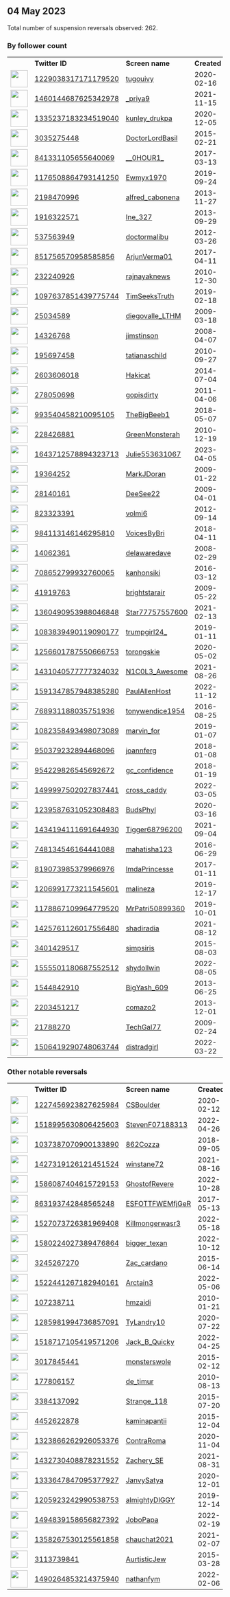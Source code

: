 
## 04 May 2023
Total number of suspension reversals observed: 262.

### By follower count
<table><tr><th></th><th align="left">Twitter ID</th><th align="left">Screen name</th>
<th align="left">Created</th><th align="left">Status</th><th align="left">Suspended</th><th align="left">Followers</th>
<tr><td><a href="https://pbs.twimg.com/profile_images/1622146394151866368/eNAp18Sk_normal.jpg"><img src="https://pbs.twimg.com/profile_images/1622146394151866368/eNAp18Sk_normal.jpg" width="40px" height="40px" align="center"/></a></td><td><a href="https://twitter.com/intent/user?user_id=1229038317171179520">1229038317171179520</a></td><td><a href="https://twitter.com/tugouivy">tugouivy</a></td><td>2020-02-16</td><td align="center"></td><td>2023-05-02</td><td>95860</td></tr>
<tr><td><a href="https://pbs.twimg.com/profile_images/1657016391399260160/8C8c71zL_normal.jpg"><img src="https://pbs.twimg.com/profile_images/1657016391399260160/8C8c71zL_normal.jpg" width="40px" height="40px" align="center"/></a></td><td><a href="https://twitter.com/intent/user?user_id=1460144687625342978">1460144687625342978</a></td><td><a href="https://twitter.com/_priya9">_priya9</a></td><td>2021-11-15</td><td align="center"></td><td>2023-02-08</td><td>48163</td></tr>
<tr><td><a href="https://pbs.twimg.com/profile_images/1387461171649863685/v-59XRGX_normal.jpg"><img src="https://pbs.twimg.com/profile_images/1387461171649863685/v-59XRGX_normal.jpg" width="40px" height="40px" align="center"/></a></td><td><a href="https://twitter.com/intent/user?user_id=1335237183234519040">1335237183234519040</a></td><td><a href="https://twitter.com/kunley_drukpa">kunley_drukpa</a></td><td>2020-12-05</td><td align="center"></td><td>2023-04-29</td><td>38055</td></tr>
<tr><td><a href="https://pbs.twimg.com/profile_images/1511754523949219841/OichwFuz_normal.jpg"><img src="https://pbs.twimg.com/profile_images/1511754523949219841/OichwFuz_normal.jpg" width="40px" height="40px" align="center"/></a></td><td><a href="https://twitter.com/intent/user?user_id=3035275448">3035275448</a></td><td><a href="https://twitter.com/DoctorLordBasil">DoctorLordBasil</a></td><td>2015-02-21</td><td align="center"></td><td>2022-06-14</td><td>37402</td></tr>
<tr><td><a href="https://pbs.twimg.com/profile_images/1663706346267484161/HDtv-B72_normal.jpg"><img src="https://pbs.twimg.com/profile_images/1663706346267484161/HDtv-B72_normal.jpg" width="40px" height="40px" align="center"/></a></td><td><a href="https://twitter.com/intent/user?user_id=841331105655640069">841331105655640069</a></td><td><a href="https://twitter.com/__0HOUR1_">__0HOUR1_</a></td><td>2017-03-13</td><td align="center">🚫</td><td></td><td>30117</td></tr>
<tr><td><a href="https://pbs.twimg.com/profile_images/1622216481474838528/GDj2xHsw_normal.jpg"><img src="https://pbs.twimg.com/profile_images/1622216481474838528/GDj2xHsw_normal.jpg" width="40px" height="40px" align="center"/></a></td><td><a href="https://twitter.com/intent/user?user_id=1176508864793141250">1176508864793141250</a></td><td><a href="https://twitter.com/Ewmyx1970">Ewmyx1970</a></td><td>2019-09-24</td><td align="center"></td><td>2023-03-14</td><td>29731</td></tr>
<tr><td><a href="https://pbs.twimg.com/profile_images/1666663075242467331/G6-zRcjp_normal.jpg"><img src="https://pbs.twimg.com/profile_images/1666663075242467331/G6-zRcjp_normal.jpg" width="40px" height="40px" align="center"/></a></td><td><a href="https://twitter.com/intent/user?user_id=2198470996">2198470996</a></td><td><a href="https://twitter.com/alfred_cabonena">alfred_cabonena</a></td><td>2013-11-27</td><td align="center"></td><td>2023-04-21</td><td>25229</td></tr>
<tr><td><a href="https://pbs.twimg.com/profile_images/1578419161209921537/HJki2aTX_normal.jpg"><img src="https://pbs.twimg.com/profile_images/1578419161209921537/HJki2aTX_normal.jpg" width="40px" height="40px" align="center"/></a></td><td><a href="https://twitter.com/intent/user?user_id=1916322571">1916322571</a></td><td><a href="https://twitter.com/Ine_327">Ine_327</a></td><td>2013-09-29</td><td align="center"></td><td>2023-04-20</td><td>18698</td></tr>
<tr><td><a href="https://pbs.twimg.com/profile_images/864495926378807296/Mm3eOWAZ_normal.jpg"><img src="https://pbs.twimg.com/profile_images/864495926378807296/Mm3eOWAZ_normal.jpg" width="40px" height="40px" align="center"/></a></td><td><a href="https://twitter.com/intent/user?user_id=537563949">537563949</a></td><td><a href="https://twitter.com/doctormalibu">doctormalibu</a></td><td>2012-03-26</td><td align="center"></td><td>2023-05-03</td><td>14483</td></tr>
<tr><td><a href="https://pbs.twimg.com/profile_images/1565605701741051904/oFr1oto4_normal.jpg"><img src="https://pbs.twimg.com/profile_images/1565605701741051904/oFr1oto4_normal.jpg" width="40px" height="40px" align="center"/></a></td><td><a href="https://twitter.com/intent/user?user_id=851756570958585856">851756570958585856</a></td><td><a href="https://twitter.com/ArjunVerma01">ArjunVerma01</a></td><td>2017-04-11</td><td align="center">🚫</td><td>2022-12-19</td><td>13727</td></tr>
<tr><td><a href="https://pbs.twimg.com/profile_images/1577109459050319872/uzgvJr8R_normal.jpg"><img src="https://pbs.twimg.com/profile_images/1577109459050319872/uzgvJr8R_normal.jpg" width="40px" height="40px" align="center"/></a></td><td><a href="https://twitter.com/intent/user?user_id=232240926">232240926</a></td><td><a href="https://twitter.com/rajnayaknews">rajnayaknews</a></td><td>2010-12-30</td><td align="center"></td><td>2023-03-31</td><td>12484</td></tr>
<tr><td><a href="https://pbs.twimg.com/profile_images/1103387717008805888/jkq_AkKB_normal.jpg"><img src="https://pbs.twimg.com/profile_images/1103387717008805888/jkq_AkKB_normal.jpg" width="40px" height="40px" align="center"/></a></td><td><a href="https://twitter.com/intent/user?user_id=1097637851439775744">1097637851439775744</a></td><td><a href="https://twitter.com/TimSeeksTruth">TimSeeksTruth</a></td><td>2019-02-18</td><td align="center"></td><td></td><td>11801</td></tr>
<tr><td><a href="https://pbs.twimg.com/profile_images/494320220110999552/DIVLUERc_normal.jpeg"><img src="https://pbs.twimg.com/profile_images/494320220110999552/DIVLUERc_normal.jpeg" width="40px" height="40px" align="center"/></a></td><td><a href="https://twitter.com/intent/user?user_id=25034589">25034589</a></td><td><a href="https://twitter.com/diegovalle_LTHM">diegovalle_LTHM</a></td><td>2009-03-18</td><td align="center"></td><td>2023-01-10</td><td>9320</td></tr>
<tr><td><a href="https://pbs.twimg.com/profile_images/1607491585020665857/6hfBW66a_normal.jpg"><img src="https://pbs.twimg.com/profile_images/1607491585020665857/6hfBW66a_normal.jpg" width="40px" height="40px" align="center"/></a></td><td><a href="https://twitter.com/intent/user?user_id=14326768">14326768</a></td><td><a href="https://twitter.com/jimstinson">jimstinson</a></td><td>2008-04-07</td><td align="center"></td><td>2023-04-26</td><td>5814</td></tr>
<tr><td><a href="https://pbs.twimg.com/profile_images/1124251019976663042/UHJTO5XO_normal.jpg"><img src="https://pbs.twimg.com/profile_images/1124251019976663042/UHJTO5XO_normal.jpg" width="40px" height="40px" align="center"/></a></td><td><a href="https://twitter.com/intent/user?user_id=195697458">195697458</a></td><td><a href="https://twitter.com/tatianaschild">tatianaschild</a></td><td>2010-09-27</td><td align="center"></td><td>2022-03-04</td><td>5768</td></tr>
<tr><td><a href="https://pbs.twimg.com/profile_images/1319308329689165824/rxuxOxwM_normal.jpg"><img src="https://pbs.twimg.com/profile_images/1319308329689165824/rxuxOxwM_normal.jpg" width="40px" height="40px" align="center"/></a></td><td><a href="https://twitter.com/intent/user?user_id=2603606018">2603606018</a></td><td><a href="https://twitter.com/Hakicat">Hakicat</a></td><td>2014-07-04</td><td align="center"></td><td>2023-04-21</td><td>4257</td></tr>
<tr><td><a href="https://pbs.twimg.com/profile_images/1654813904445267969/KSZ_E56n_normal.jpg"><img src="https://pbs.twimg.com/profile_images/1654813904445267969/KSZ_E56n_normal.jpg" width="40px" height="40px" align="center"/></a></td><td><a href="https://twitter.com/intent/user?user_id=278050698">278050698</a></td><td><a href="https://twitter.com/gopisdirty">gopisdirty</a></td><td>2011-04-06</td><td align="center"></td><td>2023-02-07</td><td>3952</td></tr>
<tr><td><a href="https://pbs.twimg.com/profile_images/1668001359554138112/NV8AxPpI_normal.jpg"><img src="https://pbs.twimg.com/profile_images/1668001359554138112/NV8AxPpI_normal.jpg" width="40px" height="40px" align="center"/></a></td><td><a href="https://twitter.com/intent/user?user_id=993540458210095105">993540458210095105</a></td><td><a href="https://twitter.com/TheBigBeeb1">TheBigBeeb1</a></td><td>2018-05-07</td><td align="center"></td><td>2023-02-03</td><td>3942</td></tr>
<tr><td><a href="https://pbs.twimg.com/profile_images/1463367224547237892/LnNdJFik_normal.jpg"><img src="https://pbs.twimg.com/profile_images/1463367224547237892/LnNdJFik_normal.jpg" width="40px" height="40px" align="center"/></a></td><td><a href="https://twitter.com/intent/user?user_id=228426881">228426881</a></td><td><a href="https://twitter.com/GreenMonsterah">GreenMonsterah</a></td><td>2010-12-19</td><td align="center"></td><td>2022-07-15</td><td>3283</td></tr>
<tr><td><a href="https://pbs.twimg.com/profile_images/1643713111231279110/S2huctiq_normal.jpg"><img src="https://pbs.twimg.com/profile_images/1643713111231279110/S2huctiq_normal.jpg" width="40px" height="40px" align="center"/></a></td><td><a href="https://twitter.com/intent/user?user_id=1643712578894323713">1643712578894323713</a></td><td><a href="https://twitter.com/Julie553631067">Julie553631067</a></td><td>2023-04-05</td><td align="center"></td><td>2023-04-25</td><td>3029</td></tr>
<tr><td><a href="https://pbs.twimg.com/profile_images/887445900016181255/b8TX_Lh9_normal.jpg"><img src="https://pbs.twimg.com/profile_images/887445900016181255/b8TX_Lh9_normal.jpg" width="40px" height="40px" align="center"/></a></td><td><a href="https://twitter.com/intent/user?user_id=19364252">19364252</a></td><td><a href="https://twitter.com/MarkJDoran">MarkJDoran</a></td><td>2009-01-22</td><td align="center"></td><td></td><td>2966</td></tr>
<tr><td><a href="https://pbs.twimg.com/profile_images/1119264728885420033/ZeEachwY_normal.png"><img src="https://pbs.twimg.com/profile_images/1119264728885420033/ZeEachwY_normal.png" width="40px" height="40px" align="center"/></a></td><td><a href="https://twitter.com/intent/user?user_id=28140161">28140161</a></td><td><a href="https://twitter.com/DeeSee22">DeeSee22</a></td><td>2009-04-01</td><td align="center"></td><td></td><td>2800</td></tr>
<tr><td><a href="https://pbs.twimg.com/profile_images/1035171179349389312/d5sQpKef_normal.jpg"><img src="https://pbs.twimg.com/profile_images/1035171179349389312/d5sQpKef_normal.jpg" width="40px" height="40px" align="center"/></a></td><td><a href="https://twitter.com/intent/user?user_id=823323391">823323391</a></td><td><a href="https://twitter.com/volmi6">volmi6</a></td><td>2012-09-14</td><td align="center"></td><td>2022-11-16</td><td>2683</td></tr>
<tr><td><a href="https://pbs.twimg.com/profile_images/1652670511095095296/zwCvd7wB_normal.jpg"><img src="https://pbs.twimg.com/profile_images/1652670511095095296/zwCvd7wB_normal.jpg" width="40px" height="40px" align="center"/></a></td><td><a href="https://twitter.com/intent/user?user_id=984113146146295810">984113146146295810</a></td><td><a href="https://twitter.com/VoicesByBri">VoicesByBri</a></td><td>2018-04-11</td><td align="center"></td><td>2023-01-12</td><td>2551</td></tr>
<tr><td><a href="https://pbs.twimg.com/profile_images/543430981927985153/tavS7gWM_normal.jpeg"><img src="https://pbs.twimg.com/profile_images/543430981927985153/tavS7gWM_normal.jpeg" width="40px" height="40px" align="center"/></a></td><td><a href="https://twitter.com/intent/user?user_id=14062361">14062361</a></td><td><a href="https://twitter.com/delawaredave">delawaredave</a></td><td>2008-02-29</td><td align="center"></td><td>2022-05-23</td><td>2511</td></tr>
<tr><td><a href="https://pbs.twimg.com/profile_images/1302265955557371904/bjzmKNBS_normal.jpg"><img src="https://pbs.twimg.com/profile_images/1302265955557371904/bjzmKNBS_normal.jpg" width="40px" height="40px" align="center"/></a></td><td><a href="https://twitter.com/intent/user?user_id=708652799932760065">708652799932760065</a></td><td><a href="https://twitter.com/kanhonsiki">kanhonsiki</a></td><td>2016-03-12</td><td align="center"></td><td>2023-02-03</td><td>2451</td></tr>
<tr><td><a href="https://pbs.twimg.com/profile_images/2967969749/581c238730ee515fc4b4277c7faefcbe_normal.jpeg"><img src="https://pbs.twimg.com/profile_images/2967969749/581c238730ee515fc4b4277c7faefcbe_normal.jpeg" width="40px" height="40px" align="center"/></a></td><td><a href="https://twitter.com/intent/user?user_id=41919763">41919763</a></td><td><a href="https://twitter.com/brightstarair">brightstarair</a></td><td>2009-05-22</td><td align="center"></td><td></td><td>2311</td></tr>
<tr><td><a href="https://pbs.twimg.com/profile_images/1459053978428358663/e7AgtAPm_normal.jpg"><img src="https://pbs.twimg.com/profile_images/1459053978428358663/e7AgtAPm_normal.jpg" width="40px" height="40px" align="center"/></a></td><td><a href="https://twitter.com/intent/user?user_id=1360490953988046848">1360490953988046848</a></td><td><a href="https://twitter.com/Star77757557600">Star77757557600</a></td><td>2021-02-13</td><td align="center"></td><td>2023-04-03</td><td>2251</td></tr>
<tr><td><a href="https://pbs.twimg.com/profile_images/1653855140376444928/Wr65-Cfy_normal.jpg"><img src="https://pbs.twimg.com/profile_images/1653855140376444928/Wr65-Cfy_normal.jpg" width="40px" height="40px" align="center"/></a></td><td><a href="https://twitter.com/intent/user?user_id=1083839490119090177">1083839490119090177</a></td><td><a href="https://twitter.com/trumpgirl24_">trumpgirl24_</a></td><td>2019-01-11</td><td align="center"></td><td></td><td>2126</td></tr>
<tr><td><a href="https://pbs.twimg.com/profile_images/1630952540409036800/sr4b0UsQ_normal.jpg"><img src="https://pbs.twimg.com/profile_images/1630952540409036800/sr4b0UsQ_normal.jpg" width="40px" height="40px" align="center"/></a></td><td><a href="https://twitter.com/intent/user?user_id=1256601787550666753">1256601787550666753</a></td><td><a href="https://twitter.com/torongskie">torongskie</a></td><td>2020-05-02</td><td align="center"></td><td>2023-02-01</td><td>2021</td></tr>
<tr><td><a href="https://pbs.twimg.com/profile_images/1659430528888578048/ke_YLqn9_normal.jpg"><img src="https://pbs.twimg.com/profile_images/1659430528888578048/ke_YLqn9_normal.jpg" width="40px" height="40px" align="center"/></a></td><td><a href="https://twitter.com/intent/user?user_id=1431040577777324032">1431040577777324032</a></td><td><a href="https://twitter.com/N1C0L3_Awesome">N1C0L3_Awesome</a></td><td>2021-08-26</td><td align="center"></td><td>2022-07-17</td><td>1918</td></tr>
<tr><td><a href="https://pbs.twimg.com/profile_images/1669711172373716992/Y33vZ5pA_normal.jpg"><img src="https://pbs.twimg.com/profile_images/1669711172373716992/Y33vZ5pA_normal.jpg" width="40px" height="40px" align="center"/></a></td><td><a href="https://twitter.com/intent/user?user_id=1591347857948385280">1591347857948385280</a></td><td><a href="https://twitter.com/PaulAllenHost">PaulAllenHost</a></td><td>2022-11-12</td><td align="center"></td><td>2023-05-01</td><td>1790</td></tr>
<tr><td><a href="https://pbs.twimg.com/profile_images/1268167338739843073/FbAM9QOH_normal.jpg"><img src="https://pbs.twimg.com/profile_images/1268167338739843073/FbAM9QOH_normal.jpg" width="40px" height="40px" align="center"/></a></td><td><a href="https://twitter.com/intent/user?user_id=768931188035751936">768931188035751936</a></td><td><a href="https://twitter.com/tonywendice1954">tonywendice1954</a></td><td>2016-08-25</td><td align="center"></td><td></td><td>1654</td></tr>
<tr><td><a href="https://pbs.twimg.com/profile_images/1530657236959256578/3sz6uD37_normal.jpg"><img src="https://pbs.twimg.com/profile_images/1530657236959256578/3sz6uD37_normal.jpg" width="40px" height="40px" align="center"/></a></td><td><a href="https://twitter.com/intent/user?user_id=1082358493498073089">1082358493498073089</a></td><td><a href="https://twitter.com/marvin_for">marvin_for</a></td><td>2019-01-07</td><td align="center"></td><td>2022-07-16</td><td>1562</td></tr>
<tr><td><a href="https://pbs.twimg.com/profile_images/1330533917410037761/DVzdrbaN_normal.jpg"><img src="https://pbs.twimg.com/profile_images/1330533917410037761/DVzdrbaN_normal.jpg" width="40px" height="40px" align="center"/></a></td><td><a href="https://twitter.com/intent/user?user_id=950379232894468096">950379232894468096</a></td><td><a href="https://twitter.com/joannferg">joannferg</a></td><td>2018-01-08</td><td align="center"></td><td></td><td>1454</td></tr>
<tr><td><a href="https://pbs.twimg.com/profile_images/1624408329064706050/q87Inwn8_normal.jpg"><img src="https://pbs.twimg.com/profile_images/1624408329064706050/q87Inwn8_normal.jpg" width="40px" height="40px" align="center"/></a></td><td><a href="https://twitter.com/intent/user?user_id=954229826545692672">954229826545692672</a></td><td><a href="https://twitter.com/gc_confidence">gc_confidence</a></td><td>2018-01-19</td><td align="center"></td><td>2023-03-09</td><td>1240</td></tr>
<tr><td><a href="https://pbs.twimg.com/profile_images/1602318866864013321/Oy5TxiNH_normal.jpg"><img src="https://pbs.twimg.com/profile_images/1602318866864013321/Oy5TxiNH_normal.jpg" width="40px" height="40px" align="center"/></a></td><td><a href="https://twitter.com/intent/user?user_id=1499997502027837441">1499997502027837441</a></td><td><a href="https://twitter.com/cross_caddy">cross_caddy</a></td><td>2022-03-05</td><td align="center"></td><td>2023-03-10</td><td>1239</td></tr>
<tr><td><a href="https://pbs.twimg.com/profile_images/1335470362788827136/sYXstGyW_normal.jpg"><img src="https://pbs.twimg.com/profile_images/1335470362788827136/sYXstGyW_normal.jpg" width="40px" height="40px" align="center"/></a></td><td><a href="https://twitter.com/intent/user?user_id=1239587631052308483">1239587631052308483</a></td><td><a href="https://twitter.com/BudsPhyl">BudsPhyl</a></td><td>2020-03-16</td><td align="center"></td><td></td><td>1208</td></tr>
<tr><td><a href="https://pbs.twimg.com/profile_images/1434196405057376257/t9FgQqB7_normal.jpg"><img src="https://pbs.twimg.com/profile_images/1434196405057376257/t9FgQqB7_normal.jpg" width="40px" height="40px" align="center"/></a></td><td><a href="https://twitter.com/intent/user?user_id=1434194111691644930">1434194111691644930</a></td><td><a href="https://twitter.com/Tigger68796200">Tigger68796200</a></td><td>2021-09-04</td><td align="center"></td><td>2022-11-09</td><td>1173</td></tr>
<tr><td><a href="https://pbs.twimg.com/profile_images/1658417195548921856/vhC5Pk7P_normal.jpg"><img src="https://pbs.twimg.com/profile_images/1658417195548921856/vhC5Pk7P_normal.jpg" width="40px" height="40px" align="center"/></a></td><td><a href="https://twitter.com/intent/user?user_id=748134546164441088">748134546164441088</a></td><td><a href="https://twitter.com/mahatisha123">mahatisha123</a></td><td>2016-06-29</td><td align="center"></td><td>2022-09-23</td><td>1144</td></tr>
<tr><td><a href="https://pbs.twimg.com/profile_images/820559114430455808/g8PwqibL_normal.jpg"><img src="https://pbs.twimg.com/profile_images/820559114430455808/g8PwqibL_normal.jpg" width="40px" height="40px" align="center"/></a></td><td><a href="https://twitter.com/intent/user?user_id=819073985379966976">819073985379966976</a></td><td><a href="https://twitter.com/ImdaPrincesse">ImdaPrincesse</a></td><td>2017-01-11</td><td align="center"></td><td></td><td>1028</td></tr>
<tr><td><a href="https://pbs.twimg.com/profile_images/1654226596608319491/Fn4E48s__normal.jpg"><img src="https://pbs.twimg.com/profile_images/1654226596608319491/Fn4E48s__normal.jpg" width="40px" height="40px" align="center"/></a></td><td><a href="https://twitter.com/intent/user?user_id=1206991773211545601">1206991773211545601</a></td><td><a href="https://twitter.com/maIineza">maIineza</a></td><td>2019-12-17</td><td align="center">👋</td><td></td><td>1010</td></tr>
<tr><td><a href="https://pbs.twimg.com/profile_images/1654219551041548289/GdkXShrY_normal.jpg"><img src="https://pbs.twimg.com/profile_images/1654219551041548289/GdkXShrY_normal.jpg" width="40px" height="40px" align="center"/></a></td><td><a href="https://twitter.com/intent/user?user_id=1178867109964779520">1178867109964779520</a></td><td><a href="https://twitter.com/MrPatri50899360">MrPatri50899360</a></td><td>2019-10-01</td><td align="center"></td><td>2022-12-06</td><td>992</td></tr>
<tr><td><a href="https://pbs.twimg.com/profile_images/1649831197210443776/ipkDE6qV_normal.jpg"><img src="https://pbs.twimg.com/profile_images/1649831197210443776/ipkDE6qV_normal.jpg" width="40px" height="40px" align="center"/></a></td><td><a href="https://twitter.com/intent/user?user_id=1425761126017556480">1425761126017556480</a></td><td><a href="https://twitter.com/shadiradia">shadiradia</a></td><td>2021-08-12</td><td align="center"></td><td>2023-03-30</td><td>975</td></tr>
<tr><td><a href="https://pbs.twimg.com/profile_images/1644384426141286405/0pcEdmx2_normal.jpg"><img src="https://pbs.twimg.com/profile_images/1644384426141286405/0pcEdmx2_normal.jpg" width="40px" height="40px" align="center"/></a></td><td><a href="https://twitter.com/intent/user?user_id=3401429517">3401429517</a></td><td><a href="https://twitter.com/simpsiris">simpsiris</a></td><td>2015-08-03</td><td align="center"></td><td>2023-03-03</td><td>933</td></tr>
<tr><td><a href="https://pbs.twimg.com/profile_images/1652485763823714305/UzbFVIsZ_normal.jpg"><img src="https://pbs.twimg.com/profile_images/1652485763823714305/UzbFVIsZ_normal.jpg" width="40px" height="40px" align="center"/></a></td><td><a href="https://twitter.com/intent/user?user_id=1555501180687552512">1555501180687552512</a></td><td><a href="https://twitter.com/shydollwin">shydollwin</a></td><td>2022-08-05</td><td align="center"></td><td>2023-01-31</td><td>911</td></tr>
<tr><td><a href="https://pbs.twimg.com/profile_images/1507574957823434753/LvQECWUj_normal.jpg"><img src="https://pbs.twimg.com/profile_images/1507574957823434753/LvQECWUj_normal.jpg" width="40px" height="40px" align="center"/></a></td><td><a href="https://twitter.com/intent/user?user_id=1544842910">1544842910</a></td><td><a href="https://twitter.com/BigYash_609">BigYash_609</a></td><td>2013-06-25</td><td align="center"></td><td>2022-12-08</td><td>901</td></tr>
<tr><td><a href="https://pbs.twimg.com/profile_images/954367596094283778/wnSqTq2s_normal.jpg"><img src="https://pbs.twimg.com/profile_images/954367596094283778/wnSqTq2s_normal.jpg" width="40px" height="40px" align="center"/></a></td><td><a href="https://twitter.com/intent/user?user_id=2203451217">2203451217</a></td><td><a href="https://twitter.com/comazo2">comazo2</a></td><td>2013-12-01</td><td align="center"></td><td></td><td>897</td></tr>
<tr><td><a href="https://pbs.twimg.com/profile_images/1189636732645511168/SQ956urJ_normal.jpg"><img src="https://pbs.twimg.com/profile_images/1189636732645511168/SQ956urJ_normal.jpg" width="40px" height="40px" align="center"/></a></td><td><a href="https://twitter.com/intent/user?user_id=21788270">21788270</a></td><td><a href="https://twitter.com/TechGal77">TechGal77</a></td><td>2009-02-24</td><td align="center"></td><td></td><td>866</td></tr>
<tr><td><a href="https://pbs.twimg.com/profile_images/1660710616540094464/cqa4Dqy2_normal.jpg"><img src="https://pbs.twimg.com/profile_images/1660710616540094464/cqa4Dqy2_normal.jpg" width="40px" height="40px" align="center"/></a></td><td><a href="https://twitter.com/intent/user?user_id=1506419290748063744">1506419290748063744</a></td><td><a href="https://twitter.com/distradgirl">distradgirl</a></td><td>2022-03-22</td><td align="center"></td><td>2022-08-25</td><td>849</td></tr>
</table>

### Other notable reversals
<table><tr><th></th><th align="left">Twitter ID</th><th align="left">Screen name</th>
<th align="left">Created</th><th align="left">Status</th><th align="left">Suspended</th><th align="left">Followers</th>
<tr><td><a href="https://pbs.twimg.com/profile_images/1653776359976751104/Upz-oC5R_normal.jpg"><img src="https://pbs.twimg.com/profile_images/1653776359976751104/Upz-oC5R_normal.jpg" width="40px" height="40px" align="center"/></a></td><td><a href="https://twitter.com/intent/user?user_id=1227456923827625984">1227456923827625984</a></td><td><a href="https://twitter.com/CSBoulder">CSBoulder</a></td><td>2020-02-12</td><td align="center"></td><td>2022-04-23</td><td>525</td></tr>
<tr><td><a href="https://pbs.twimg.com/profile_images/1655647161353134090/zTtbc2Rm_normal.jpg"><img src="https://pbs.twimg.com/profile_images/1655647161353134090/zTtbc2Rm_normal.jpg" width="40px" height="40px" align="center"/></a></td><td><a href="https://twitter.com/intent/user?user_id=1518995630806425603">1518995630806425603</a></td><td><a href="https://twitter.com/StevenF07188313">StevenF07188313</a></td><td>2022-04-26</td><td align="center"></td><td>2022-12-22</td><td>181</td></tr>
<tr><td><a href="https://pbs.twimg.com/profile_images/1665984785607725056/HgeQo9sJ_normal.jpg"><img src="https://pbs.twimg.com/profile_images/1665984785607725056/HgeQo9sJ_normal.jpg" width="40px" height="40px" align="center"/></a></td><td><a href="https://twitter.com/intent/user?user_id=1037387070900133890">1037387070900133890</a></td><td><a href="https://twitter.com/862Cozza">862Cozza</a></td><td>2018-09-05</td><td align="center"></td><td>2022-12-07</td><td>11</td></tr>
<tr><td><a href="https://pbs.twimg.com/profile_images/1655135037816274944/YLsmd5Os_normal.jpg"><img src="https://pbs.twimg.com/profile_images/1655135037816274944/YLsmd5Os_normal.jpg" width="40px" height="40px" align="center"/></a></td><td><a href="https://twitter.com/intent/user?user_id=1427319126121451524">1427319126121451524</a></td><td><a href="https://twitter.com/winstane72">winstane72</a></td><td>2021-08-16</td><td align="center"></td><td>2022-07-23</td><td>347</td></tr>
<tr><td><a href="https://pbs.twimg.com/profile_images/1586087672099094528/qNjdCwUn_normal.jpg"><img src="https://pbs.twimg.com/profile_images/1586087672099094528/qNjdCwUn_normal.jpg" width="40px" height="40px" align="center"/></a></td><td><a href="https://twitter.com/intent/user?user_id=1586087404615729153">1586087404615729153</a></td><td><a href="https://twitter.com/GhostofRevere">GhostofRevere</a></td><td>2022-10-28</td><td align="center"></td><td>2022-12-02</td><td>248</td></tr>
<tr><td><a href="https://pbs.twimg.com/profile_images/1543155542427725824/Pnd2weul_normal.jpg"><img src="https://pbs.twimg.com/profile_images/1543155542427725824/Pnd2weul_normal.jpg" width="40px" height="40px" align="center"/></a></td><td><a href="https://twitter.com/intent/user?user_id=863193742848565248">863193742848565248</a></td><td><a href="https://twitter.com/ESFOTTFWEMfjGeR">ESFOTTFWEMfjGeR</a></td><td>2017-05-13</td><td align="center"></td><td>2023-03-07</td><td>168</td></tr>
<tr><td><a href="https://pbs.twimg.com/profile_images/1668674825282539520/OpgVcnzY_normal.jpg"><img src="https://pbs.twimg.com/profile_images/1668674825282539520/OpgVcnzY_normal.jpg" width="40px" height="40px" align="center"/></a></td><td><a href="https://twitter.com/intent/user?user_id=1527073726381969408">1527073726381969408</a></td><td><a href="https://twitter.com/Killmongerwasr3">Killmongerwasr3</a></td><td>2022-05-18</td><td align="center"></td><td>2023-01-23</td><td>125</td></tr>
<tr><td><a href="https://pbs.twimg.com/profile_images/1580225184027533312/JkX_EtrR_normal.jpg"><img src="https://pbs.twimg.com/profile_images/1580225184027533312/JkX_EtrR_normal.jpg" width="40px" height="40px" align="center"/></a></td><td><a href="https://twitter.com/intent/user?user_id=1580224027389476864">1580224027389476864</a></td><td><a href="https://twitter.com/bigger_texan">bigger_texan</a></td><td>2022-10-12</td><td align="center"></td><td>2022-12-23</td><td>349</td></tr>
<tr><td><a href="https://pbs.twimg.com/profile_images/1635141193213288448/ia4tdL8U_normal.jpg"><img src="https://pbs.twimg.com/profile_images/1635141193213288448/ia4tdL8U_normal.jpg" width="40px" height="40px" align="center"/></a></td><td><a href="https://twitter.com/intent/user?user_id=3245267270">3245267270</a></td><td><a href="https://twitter.com/Zac_cardano">Zac_cardano</a></td><td>2015-06-14</td><td align="center"></td><td>2023-03-31</td><td>655</td></tr>
<tr><td><a href="https://pbs.twimg.com/profile_images/1551774203883421698/y7d6oq7B_normal.jpg"><img src="https://pbs.twimg.com/profile_images/1551774203883421698/y7d6oq7B_normal.jpg" width="40px" height="40px" align="center"/></a></td><td><a href="https://twitter.com/intent/user?user_id=1522441267182940161">1522441267182940161</a></td><td><a href="https://twitter.com/Arctain3">Arctain3</a></td><td>2022-05-06</td><td align="center"></td><td>2022-12-17</td><td>54</td></tr>
<tr><td><a href="https://pbs.twimg.com/profile_images/1564776307615010821/dJ5vkCpt_normal.jpg"><img src="https://pbs.twimg.com/profile_images/1564776307615010821/dJ5vkCpt_normal.jpg" width="40px" height="40px" align="center"/></a></td><td><a href="https://twitter.com/intent/user?user_id=107238711">107238711</a></td><td><a href="https://twitter.com/hmzaidi">hmzaidi</a></td><td>2010-01-21</td><td align="center"></td><td>2022-11-22</td><td>194</td></tr>
<tr><td><a href="https://pbs.twimg.com/profile_images/1633758008885891072/T_8AzrVg_normal.jpg"><img src="https://pbs.twimg.com/profile_images/1633758008885891072/T_8AzrVg_normal.jpg" width="40px" height="40px" align="center"/></a></td><td><a href="https://twitter.com/intent/user?user_id=1285981994736857091">1285981994736857091</a></td><td><a href="https://twitter.com/TyLandry10">TyLandry10</a></td><td>2020-07-22</td><td align="center"></td><td>2023-04-16</td><td>678</td></tr>
<tr><td><a href="https://pbs.twimg.com/profile_images/1598330400555892737/oIF0YRKt_normal.jpg"><img src="https://pbs.twimg.com/profile_images/1598330400555892737/oIF0YRKt_normal.jpg" width="40px" height="40px" align="center"/></a></td><td><a href="https://twitter.com/intent/user?user_id=1518717105419571206">1518717105419571206</a></td><td><a href="https://twitter.com/Jack_B_Quicky">Jack_B_Quicky</a></td><td>2022-04-25</td><td align="center"></td><td>2022-12-09</td><td>135</td></tr>
<tr><td><a href="https://pbs.twimg.com/profile_images/1228733525802700802/J5TgvJrU_normal.jpg"><img src="https://pbs.twimg.com/profile_images/1228733525802700802/J5TgvJrU_normal.jpg" width="40px" height="40px" align="center"/></a></td><td><a href="https://twitter.com/intent/user?user_id=3017845441">3017845441</a></td><td><a href="https://twitter.com/monsterswole">monsterswole</a></td><td>2015-02-12</td><td align="center">🔒</td><td>2023-03-01</td><td>7</td></tr>
<tr><td><a href="https://pbs.twimg.com/profile_images/1001709547801792513/9c2J6De9_normal.jpg"><img src="https://pbs.twimg.com/profile_images/1001709547801792513/9c2J6De9_normal.jpg" width="40px" height="40px" align="center"/></a></td><td><a href="https://twitter.com/intent/user?user_id=177806157">177806157</a></td><td><a href="https://twitter.com/de_timur">de_timur</a></td><td>2010-08-13</td><td align="center"></td><td>2022-11-19</td><td>279</td></tr>
<tr><td><a href="https://pbs.twimg.com/profile_images/622995100239572992/NKDC10Kf_normal.jpg"><img src="https://pbs.twimg.com/profile_images/622995100239572992/NKDC10Kf_normal.jpg" width="40px" height="40px" align="center"/></a></td><td><a href="https://twitter.com/intent/user?user_id=3384137092">3384137092</a></td><td><a href="https://twitter.com/Strange_118">Strange_118</a></td><td>2015-07-20</td><td align="center"></td><td>2023-01-09</td><td>34</td></tr>
<tr><td><a href="https://pbs.twimg.com/profile_images/1609341604971843584/e4HLBrFK_normal.jpg"><img src="https://pbs.twimg.com/profile_images/1609341604971843584/e4HLBrFK_normal.jpg" width="40px" height="40px" align="center"/></a></td><td><a href="https://twitter.com/intent/user?user_id=4452622878">4452622878</a></td><td><a href="https://twitter.com/kaminapantii">kaminapantii</a></td><td>2015-12-04</td><td align="center"></td><td>2023-04-28</td><td>80</td></tr>
<tr><td><a href="https://pbs.twimg.com/profile_images/1650742712994504707/Cgb2WgIV_normal.jpg"><img src="https://pbs.twimg.com/profile_images/1650742712994504707/Cgb2WgIV_normal.jpg" width="40px" height="40px" align="center"/></a></td><td><a href="https://twitter.com/intent/user?user_id=1323866262926053376">1323866262926053376</a></td><td><a href="https://twitter.com/ContraRoma">ContraRoma</a></td><td>2020-11-04</td><td align="center"></td><td>2023-01-02</td><td>7</td></tr>
<tr><td><a href="https://pbs.twimg.com/profile_images/1638675099875266562/cAQX2bdd_normal.jpg"><img src="https://pbs.twimg.com/profile_images/1638675099875266562/cAQX2bdd_normal.jpg" width="40px" height="40px" align="center"/></a></td><td><a href="https://twitter.com/intent/user?user_id=1432730408878231552">1432730408878231552</a></td><td><a href="https://twitter.com/Zachery_SE">Zachery_SE</a></td><td>2021-08-31</td><td align="center">🔒</td><td>2023-04-20</td><td>80</td></tr>
<tr><td><a href="https://pbs.twimg.com/profile_images/1333649323955867648/WLey2pth_normal.jpg"><img src="https://pbs.twimg.com/profile_images/1333649323955867648/WLey2pth_normal.jpg" width="40px" height="40px" align="center"/></a></td><td><a href="https://twitter.com/intent/user?user_id=1333647847095377927">1333647847095377927</a></td><td><a href="https://twitter.com/JanvySatya">JanvySatya</a></td><td>2020-12-01</td><td align="center"></td><td>2023-01-05</td><td>88</td></tr>
<tr><td><a href="https://pbs.twimg.com/profile_images/1664398352300081153/cvGoGvUE_normal.jpg"><img src="https://pbs.twimg.com/profile_images/1664398352300081153/cvGoGvUE_normal.jpg" width="40px" height="40px" align="center"/></a></td><td><a href="https://twitter.com/intent/user?user_id=1205923242990538753">1205923242990538753</a></td><td><a href="https://twitter.com/almightyDIGGY">almightyDIGGY</a></td><td>2019-12-14</td><td align="center"></td><td>2022-11-18</td><td>504</td></tr>
<tr><td><a href="https://pbs.twimg.com/profile_images/1494840253919600641/HO6O22Xp_normal.jpg"><img src="https://pbs.twimg.com/profile_images/1494840253919600641/HO6O22Xp_normal.jpg" width="40px" height="40px" align="center"/></a></td><td><a href="https://twitter.com/intent/user?user_id=1494839158656827392">1494839158656827392</a></td><td><a href="https://twitter.com/JoboPapa">JoboPapa</a></td><td>2022-02-19</td><td align="center"></td><td>2023-03-02</td><td>0</td></tr>
<tr><td><a href="https://pbs.twimg.com/profile_images/1358267887484497920/7ShPQ5XX_normal.jpg"><img src="https://pbs.twimg.com/profile_images/1358267887484497920/7ShPQ5XX_normal.jpg" width="40px" height="40px" align="center"/></a></td><td><a href="https://twitter.com/intent/user?user_id=1358267530125561858">1358267530125561858</a></td><td><a href="https://twitter.com/chauchat2021">chauchat2021</a></td><td>2021-02-07</td><td align="center"></td><td>2022-05-13</td><td>277</td></tr>
<tr><td><a href="https://pbs.twimg.com/profile_images/1643280415891812353/dM3gwtP6_normal.jpg"><img src="https://pbs.twimg.com/profile_images/1643280415891812353/dM3gwtP6_normal.jpg" width="40px" height="40px" align="center"/></a></td><td><a href="https://twitter.com/intent/user?user_id=3113739841">3113739841</a></td><td><a href="https://twitter.com/AurtisticJew">AurtisticJew</a></td><td>2015-03-28</td><td align="center"></td><td>2023-01-14</td><td>20</td></tr>
<tr><td><a href="https://pbs.twimg.com/profile_images/1667803610963488768/nrTYWwGg_normal.jpg"><img src="https://pbs.twimg.com/profile_images/1667803610963488768/nrTYWwGg_normal.jpg" width="40px" height="40px" align="center"/></a></td><td><a href="https://twitter.com/intent/user?user_id=1490264853214375940">1490264853214375940</a></td><td><a href="https://twitter.com/nathanfym">nathanfym</a></td><td>2022-02-06</td><td align="center"></td><td>2023-01-07</td><td>317</td></tr>
</table>
